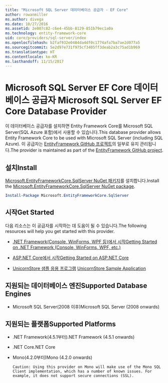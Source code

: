 ```yaml
---
title: "Microsoft SQL Server 데이터베이스 공급자 - EF Core"
author: rowanmiller
ms.author: divega
ms.date: 10/27/2016
ms.assetid: 2e007c82-c6e4-45bb-8129-851b79ec1a0a
ms.technology: entity-framework-core
uid: core/providers/sql-server/index
ms.openlocfilehash: b2faf932e0484da4df0c1774afa7ba7ae2d077a5
ms.sourcegitcommit: 5e2d97e731f975cf3405ff3deab2a3c75ad1b969
ms.translationtype: HT
ms.contentlocale: ko-KR
ms.lasthandoff: 11/15/2017
---
```

# <a name="microsoft-sql-server-ef-core-database-provider"></a><span data-ttu-id="6f39f-102">Microsoft SQL Server EF Core 데이터베이스 공급자 </span><span class="sxs-lookup"><span data-stu-id="6f39f-102">Microsoft SQL Server EF Core Database Provider</span></span>

<span data-ttu-id="6f39f-103">이 데이터베이스 공급자를 설치하면 Entity Framework Core를 Microsoft SQL Server(SQL Azure 포함)에서 사용할 수 있습니다.</span><span class="sxs-lookup"><span data-stu-id="6f39f-103">This database provider allows Entity Framework Core to be used with Microsoft SQL Server (including SQL Azure).</span></span> <span data-ttu-id="6f39f-104">이 공급자는 [EntityFramework GitHub 프로젝트](https://github.com/aspnet/EntityFramework)의 일부로 유지 관리됩니다.</span><span class="sxs-lookup"><span data-stu-id="6f39f-104">The provider is maintained as part of the [EntityFramework GitHub project](https://github.com/aspnet/EntityFramework).</span></span>

## <a name="install"></a><span data-ttu-id="6f39f-105">설치</span><span class="sxs-lookup"><span data-stu-id="6f39f-105">Install</span></span>

<span data-ttu-id="6f39f-106">[Microsoft.EntityFrameworkCore.SqlServer NuGet 패키지](https://www.nuget.org/packages/Microsoft.EntityFrameworkCore.SqlServer/)를 설치합니다.</span><span class="sxs-lookup"><span data-stu-id="6f39f-106">Install the [Microsoft.EntityFrameworkCore.SqlServer NuGet package](https://www.nuget.org/packages/Microsoft.EntityFrameworkCore.SqlServer/).</span></span>

``` powershell
Install-Package Microsoft.EntityFrameworkCore.SqlServer
```

## <a name="get-started"></a><span data-ttu-id="6f39f-107">시작</span><span class="sxs-lookup"><span data-stu-id="6f39f-107">Get Started</span></span>

<span data-ttu-id="6f39f-108">다음 리소스는 이 공급자를 시작하는 데 도움이 될 수 있습니다.</span><span class="sxs-lookup"><span data-stu-id="6f39f-108">The following resources will help you get started with this provider.</span></span>
* [<span data-ttu-id="6f39f-109">.NET Framework(Console, WinForms, WPF 등)에서 시작</span><span class="sxs-lookup"><span data-stu-id="6f39f-109">Getting Started on .NET Framework (Console, WinForms, WPF, etc.)</span></span>](../../get-started/full-dotnet/index.md)

* [<span data-ttu-id="6f39f-110">ASP.NET Core에서 시작</span><span class="sxs-lookup"><span data-stu-id="6f39f-110">Getting Started on ASP.NET Core</span></span>](../../get-started/aspnetcore/index.md)

* <span data-ttu-id="6f39f-111">[UnicornStore 샘플 응용 프로그램](https://github.com/rowanmiller/UnicornStore/tree/master/UnicornStore) </span><span class="sxs-lookup"><span data-stu-id="6f39f-111">[UnicornStore Sample Application](https://github.com/rowanmiller/UnicornStore/tree/master/UnicornStore)</span></span>

## <a name="supported-database-engines"></a><span data-ttu-id="6f39f-112">지원되는 데이터베이스 엔진</span><span class="sxs-lookup"><span data-stu-id="6f39f-112">Supported Database Engines</span></span>

* <span data-ttu-id="6f39f-113">Microsoft SQL Server(2008 이후)</span><span class="sxs-lookup"><span data-stu-id="6f39f-113">Microsoft SQL Server (2008 onwards)</span></span>

## <a name="supported-platforms"></a><span data-ttu-id="6f39f-114">지원되는 플랫폼</span><span class="sxs-lookup"><span data-stu-id="6f39f-114">Supported Platforms</span></span>

* <span data-ttu-id="6f39f-115">.NET Framework(4.5.1부터)</span><span class="sxs-lookup"><span data-stu-id="6f39f-115">.NET Framework (4.5.1 onwards)</span></span>

* <span data-ttu-id="6f39f-116">.NET Core</span><span class="sxs-lookup"><span data-stu-id="6f39f-116">.NET Core</span></span>

* <span data-ttu-id="6f39f-117">Mono(4.2.0부터)</span><span class="sxs-lookup"><span data-stu-id="6f39f-117">Mono (4.2.0 onwards)</span></span>

      Caution: Using this provider on Mono will make use of the Mono SQL Client implementation, which has a number of known issues. For example, it does not support secure connections (SSL).
